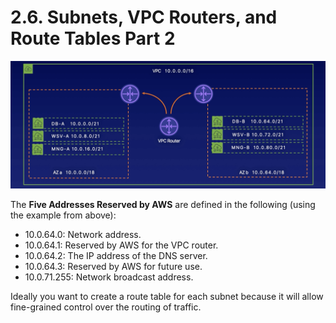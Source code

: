 # 2.6. Subnets, VPC Routers, and Route Tables Part 2

![Ideal Routing Tables in a VPC](./../assets/ideal_routing_tables.png?raw=true)

The **Five Addresses Reserved by AWS** are defined in the following (using the example from above):

- 10.0.64.0: Network address.
- 10.0.64.1: Reserved by AWS for the VPC router.
- 10.0.64.2: The IP address of the DNS server.
- 10.0.64.3: Reserved by AWS for future use.
- 10.0.71.255: Network broadcast address.

Ideally you want to create a route table for each subnet because it will allow fine-grained control over the routing of traffic.
